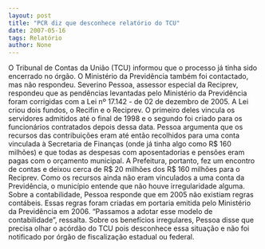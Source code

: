 ```yaml
---
layout: post
title: "PCR diz que desconhece relatório do TCU"
date: 2007-05-16
tags: Relatório
author: None
---
```

O Tribunal de Contas da Uni&atilde;o (TCU) informou que o processo j&aacute; tinha sido encerrado no &oacute;rg&atilde;o. O Minist&eacute;rio da Previd&ecirc;ncia tamb&eacute;m foi contactado, mas n&atilde;o respondeu.
Severino Pessoa, assessor especial da Reciprev, respondeu que as pend&ecirc;ncias levantadas pelo Minist&eacute;rio da Previd&ecirc;ncia foram corrigidas com a Lei n&ordm; 17.142 - de 02 de dezembro de 2005. A Lei criou dois fundos, o Recifin e o Reciprev. O primeiro deles vincula os servidores admitidos at&eacute; o final de 1998 e o segundo foi criado para os funcion&aacute;rios contratados depois dessa data. 
Pessoa argumenta que os recursos das contribui&ccedil;&otilde;es eram at&eacute; ent&atilde;o recolhidos para uma conta vinculada &agrave; Secretaria de Finan&ccedil;as (onde j&aacute; tinha algo como R$ 160 milh&otilde;es) e que todas as despesas com aposentadorias e pens&otilde;es eram pagas com o or&ccedil;amento municipal. A Prefeitura, portanto, fez um encontro de contas e deixou cerca de R$ 20 milh&otilde;es dos R$ 160 milh&otilde;es para o Reciprev. Como os recursos ainda n&atilde;o eram vinculados a uma conta da Previd&ecirc;ncia, o munic&iacute;pio entende que n&atilde;o houve irregularidade alguma.
Sobre a contabilidade, Pessoa responde que em 2005 n&atilde;o existiam regras cont&aacute;beis. Essas regras foram criadas em portaria emitida pelo Minist&eacute;rio da Previd&ecirc;ncia em 2006. &ldquo;Passamos a adotar esse modelo de contabilidade&rdquo;, ressalta. Sobre os benef&iacute;cios irregulares, Pessoa disse que precisa olhar o ac&oacute;rd&atilde;o do TCU pois desconhece essa situa&ccedil;&atilde;o e n&atilde;o foi notificado por &oacute;rg&atilde;o de fiscaliza&ccedil;&atilde;o estadual ou federal. 